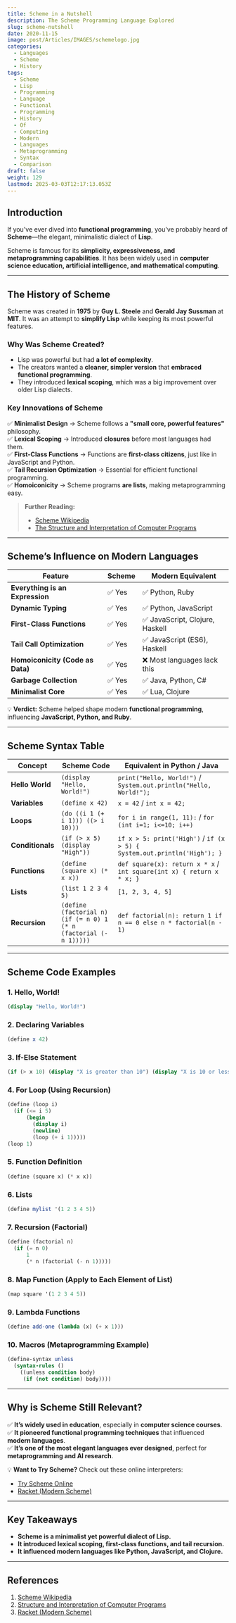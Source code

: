 ```yaml
---
title: Scheme in a Nutshell
description: The Scheme Programming Language Explored
slug: scheme-nutshell
date: 2020-11-15
image: post/Articles/IMAGES/schemelogo.jpg
categories:
  - Languages
  - Scheme
  - History
tags:
  - Scheme
  - Lisp
  - Programming
  - Language
  - Functional
  - Programming
  - History
  - Of
  - Computing
  - Modern
  - Languages
  - Metaprogramming
  - Syntax
  - Comparison
draft: false
weight: 129
lastmod: 2025-03-03T12:17:13.053Z
---
```

<!-- 
# The Scheme Programming Language: History, Motivation, Relationship to Modern Languages, and 10 Code Examples
-->

## Introduction

If you've ever dived into **functional programming**, you've probably heard of **Scheme**—the elegant, minimalistic dialect of **Lisp**.

Scheme is famous for its **simplicity, expressiveness, and metaprogramming capabilities**. It has been widely used in **computer science education, artificial intelligence, and mathematical computing**.

<!-- 
In this article, we’ll explore:  

- The **history and motivation** behind Scheme.  
- How it influenced **modern programming languages**.  
- **10 real code examples** of Scheme in action.  
- A **table of Scheme syntax** compared to modern languages.  
-->

***

## The History of Scheme

Scheme was created in **1975** by **Guy L. Steele** and **Gerald Jay Sussman** at **MIT**. It was an attempt to **simplify Lisp** while keeping its most powerful features.

### **Why Was Scheme Created?**

* Lisp was powerful but had **a lot of complexity**.
* The creators wanted a **cleaner, simpler version** that **embraced functional programming**.
* They introduced **lexical scoping**, which was a big improvement over older Lisp dialects.

### **Key Innovations of Scheme**

✅ **Minimalist Design** → Scheme follows a **"small core, powerful features"** philosophy.\
✅ **Lexical Scoping** → Introduced **closures** before most languages had them.\
✅ **First-Class Functions** → Functions are **first-class citizens**, just like in JavaScript and Python.\
✅ **Tail Recursion Optimization** → Essential for efficient functional programming.\
✅ **Homoiconicity** → Scheme programs **are lists**, making metaprogramming easy.

> **Further Reading:**
>
> * [Scheme Wikipedia](https://en.wikipedia.org/wiki/Scheme_\(programming_language\))
> * [The Structure and Interpretation of Computer Programs](https://mitpress.mit.edu/sites/default/files/sicp/full-text/book/book.html)

***

## Scheme’s Influence on Modern Languages

| Feature                          | Scheme | Modern Equivalent              |
| -------------------------------- | ------ | ------------------------------ |
| **Everything is an Expression**  | ✅ Yes  | ✅ Python, Ruby                 |
| **Dynamic Typing**               | ✅ Yes  | ✅ Python, JavaScript           |
| **First-Class Functions**        | ✅ Yes  | ✅ JavaScript, Clojure, Haskell |
| **Tail Call Optimization**       | ✅ Yes  | ✅ JavaScript (ES6), Haskell    |
| **Homoiconicity (Code as Data)** | ✅ Yes  | ❌ Most languages lack this     |
| **Garbage Collection**           | ✅ Yes  | ✅ Java, Python, C#             |
| **Minimalist Core**              | ✅ Yes  | ✅ Lua, Clojure                 |

💡 **Verdict:** Scheme helped shape modern **functional programming**, influencing **JavaScript, Python, and Ruby**.

***

## Scheme Syntax Table

| Concept          | Scheme Code                                                       | Equivalent in Python / Java                                              |
| ---------------- | ----------------------------------------------------------------- | ------------------------------------------------------------------------ |
| **Hello World**  | `(display "Hello, World!")`                                       | `print("Hello, World!")` / `System.out.println("Hello, World!");`        |
| **Variables**    | `(define x 42)`                                                   | `x = 42` / `int x = 42;`                                                 |
| **Loops**        | `(do ((i 1 (+ i 1))) ((> i 10)))`                                 | `for i in range(1, 11):` / `for (int i=1; i<=10; i++)`                   |
| **Conditionals** | `(if (> x 5) (display "High"))`                                   | `if x > 5: print('High')` / `if (x > 5) { System.out.println('High'); }` |
| **Functions**    | `(define (square x) (* x x))`                                     | `def square(x): return x * x` / `int square(int x) { return x * x; }`    |
| **Lists**        | `(list 1 2 3 4 5)`                                                | `[1, 2, 3, 4, 5]`                                                        |
| **Recursion**    | `(define (factorial n) (if (= n 0) 1 (* n (factorial (- n 1)))))` | `def factorial(n): return 1 if n == 0 else n * factorial(n - 1)`         |

***

## Scheme Code Examples

### **1. Hello, World!**

```scheme
(display "Hello, World!")
```

### **2. Declaring Variables**

```scheme
(define x 42)
```

### **3. If-Else Statement**

```scheme
(if (> x 10) (display "X is greater than 10") (display "X is 10 or less"))
```

### **4. For Loop (Using Recursion)**

```scheme
(define (loop i)
  (if (<= i 5)
      (begin
        (display i)
        (newline)
        (loop (+ i 1)))))
(loop 1)
```

### **5. Function Definition**

```scheme
(define (square x) (* x x))
```

### **6. Lists**

```scheme
(define mylist '(1 2 3 4 5))
```

### **7. Recursion (Factorial)**

```scheme
(define (factorial n)
  (if (= n 0)
      1
      (* n (factorial (- n 1)))))
```

### **8. Map Function (Apply to Each Element of List)**

```scheme
(map square '(1 2 3 4 5))
```

### **9. Lambda Functions**

```scheme
(define add-one (lambda (x) (+ x 1)))
```

### **10. Macros (Metaprogramming Example)**

```scheme
(define-syntax unless
  (syntax-rules ()
    ((unless condition body)
     (if (not condition) body))))
```

***

## Why is Scheme Still Relevant?

✅ **It’s widely used in education**, especially in **computer science courses**.\
✅ **It pioneered functional programming techniques** that influenced **modern languages**.\
✅ **It’s one of the most elegant languages ever designed**, perfect for **metaprogramming and AI research**.

💡 **Want to Try Scheme?** Check out these online interpreters:

* [Try Scheme Online](https://repl.it/languages/scheme)
* [Racket (Modern Scheme)](https://racket-lang.org/)

***

## Key Takeaways

* **Scheme is a minimalist yet powerful dialect of Lisp.**
* **It introduced lexical scoping, first-class functions, and tail recursion.**
* **It influenced modern languages like Python, JavaScript, and Clojure.**

***

## References

1. [Scheme Wikipedia](https://en.wikipedia.org/wiki/Scheme_\(programming_language\))
2. [Structure and Interpretation of Computer Programs](https://mitpress.mit.edu/sites/default/files/sicp/full-text/book/book.html)
3. [Racket (Modern Scheme)](https://racket-lang.org/)
